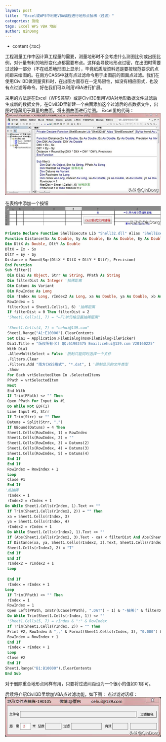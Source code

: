 ```yaml
---
layout: post
title:  "Excel或WPS中利用VBA编程进行地形点抽稀（过滤）"
categories: 测绘
tags: Excel WPS VBA 地形
author: QinDong
---
```

* content
{:toc}

工程测量工作中因计算工程量的需要，测量地形时不会考虑什么测图比例或出图比例，对计量有利的地形变化点都需要布点。这样会导致地形点过密，在出图时需要过滤掉一部分（不在纸质地形图上显示），毕竟纸质版资料还是要按规范要求的点间距来绘图的。在南方CASS中就有点过滤命令用于出图前的图面点过滤。我们在使用Civil3D做测量资料时，在出图方面存在一定局限性，如没有相应图式，也没有点过滤等命令。好在我们可以利用VBA进行扩展。

采用的方法是在Excel（WPS兼容）或是Civil3D里用VBA对地形数据文件过滤后生成新的数据文件，在Civil3D里新建一个曲面添加这个过滤后的点数据文件，出图时隐藏用于算量的曲面，将出图曲面进行绘图。
Excel里的代码：
![](/img/2015/2015-05-06-excel-wps-vba-points-filter-01.jpg)

在表格中添加一个按钮
![](/img/2015/2015-05-06-excel-wps-vba-points-filter-02.jpg)

``` vb
Private Declare Function ShellExecute Lib "Shell32.dll" Alias "ShellExecuteA" (ByVal hwnd As Long, ByVal lpOperation As String, ByVal lpFile As String, ByVal lpParameters As String, ByVal lpDirectory As String, ByVal nShowCmd As Long) As Long
Function Distance(Sx As Double, Sy As Double, Ex As Double, Ey As Double, Precision As Integer) As Double
Dim DltX As Double, DltY As Double
DltX = Ex - Sx
DltY = Ey - Sy
Distance = Round(Sqr(DltX * DltX + DltY * DltY), Precision)
End Function
Sub filter()
 Dim Dia1 As Object, Strr As String, PPath As String
 Dim filterDist As Integer '抽稀距离
 Dim Datums As Variant
 Dim RowIndex As Long
 Dim rIndex As Long, rIndex2 As Long, xa As Double, ya As Double, xb As Double, yb As Double
 RowIndex = 1
 filterDist = Sheet1.Cells(1, 6) '抽稀距离
 If filterDist = 0 Then filterDist = 2
 'Sheet1.Cells(1, 7) = "←F1单元格设置抽稀距离"
 
 'Sheet1.Cells(4, 7) = "cehui@139.com"
 Sheet1.Range("A1:E10000").ClearContents
 Set Dia1 = Application.FileDialog(msoFileDialogFilePicker)
 Dia1.Title = "版权所有(C) QQ:61902475 Email:cehui@139.com V20160225"
 With Dia1
 .AllowMultiSelect = False '限制只能同时选择一个文件
 .Filters.Clear
 .Filters.Add "南方CASS格式", "*.dat", 1 '限制显示的文件类型
 .Show
 For Each vrtSelectedItem In .SelectedItems
 PPath = vrtSelectedItem
 Next
 End With
 If Trim(PPath) <> "" Then
 Open PPath For Input As #1
 Do While Not EOF(1)
 Line Input #1, Strr
 If Trim(Strr) <> "" Then
 Datums = Split(Strr, ",")
 If UBound(Datums) = 4 Then
 Sheet1.Cells(RowIndex, 1) = RowIndex
 Sheet1.Cells(RowIndex, 2) = ""
 Sheet1.Cells(RowIndex, 3) = Datums(2)
 Sheet1.Cells(RowIndex, 4) = Datums(3)
 Sheet1.Cells(RowIndex, 5) = Datums(4)
 End If
 End If
 RowIndex = RowIndex + 1
 Loop
 Close #1
 End If
'点抽稀
 rIndex = 1
 rIndex2 = rIndex + 1
Do While Sheet1.Cells(rIndex, 1).Text <> ""
 If Trim(Sheet1.Cells(rIndex2, 2)) = "" Then
 xa = Sheet1.Cells(rIndex, 3)
 ya = Sheet1.Cells(rIndex, 4)
 rIndex2 = rIndex + 1
 Do While Sheet1.Cells(rIndex2, 1).Text <> ""
 If (Abs(Sheet1.Cells(rIndex2, 3).Text - xa) < filterDist And Abs(Sheet1.Cells(rIndex2, 4).Text - ya) < filterDist) Then
 If Distance(xa, ya, Sheet1.Cells(rIndex2, 3).Text, Sheet1.Cells(rIndex2, 4).Text, 3) < filterDist And Trim(Sheet1.Cells(rIndex, 2)) = "" And Trim(Sheet1.Cells(rIndex2, 2)) = "" Then
 Sheet1.Cells(rIndex2, 2) = "T"
 End If
 End If
 rIndex2 = rIndex2 + 1
 Loop
 
 End If
 rIndex = rIndex + 1
Loop
 If Trim(PPath) <> "" Then
 rIndex = 1
 RowIndex = 1
 Open Left(PPath, InStr(UCase(PPath), ".DAT") - 1) & "-抽稀(" & filterDist & "m)-" & Replace(Format(Date, "yyyy-mm-dd"), "-", "") & "-" & Replace(Time, ":", "") & ".dat" For Output As #2
 Do While Trim(Sheet1.Cells(rIndex, 1)) <> ""
 'Sheet1.Cells(5, 7) = rIndex & ":" & RowIndex
 If Trim(Sheet1.Cells(rIndex, 2)) = "" Then
 Print #2, RowIndex & ",," & Format(Sheet1.Cells(rIndex, 3), "0.000") & "," & Format(Sheet1.Cells(rIndex, 4), "0.000") & "," & Format(Sheet1.Cells(rIndex, 5), "0.000")
 RowIndex = RowIndex + 1
 End If
 rIndex = rIndex + 1
 Loop
 Close #2
 End If
Sheet1.Range("B1:B10000").ClearContents
End Sub
```

对于删除重合地形点同样有用，只要将过滤间距设为一个很小的值如0.1即可。

后续将介绍Civil3D里增加VBA点过滤功能，如下图：
点过滤对话框：
![](/img/2015/2015-05-06-excel-wps-vba-points-filter-03.jpg)